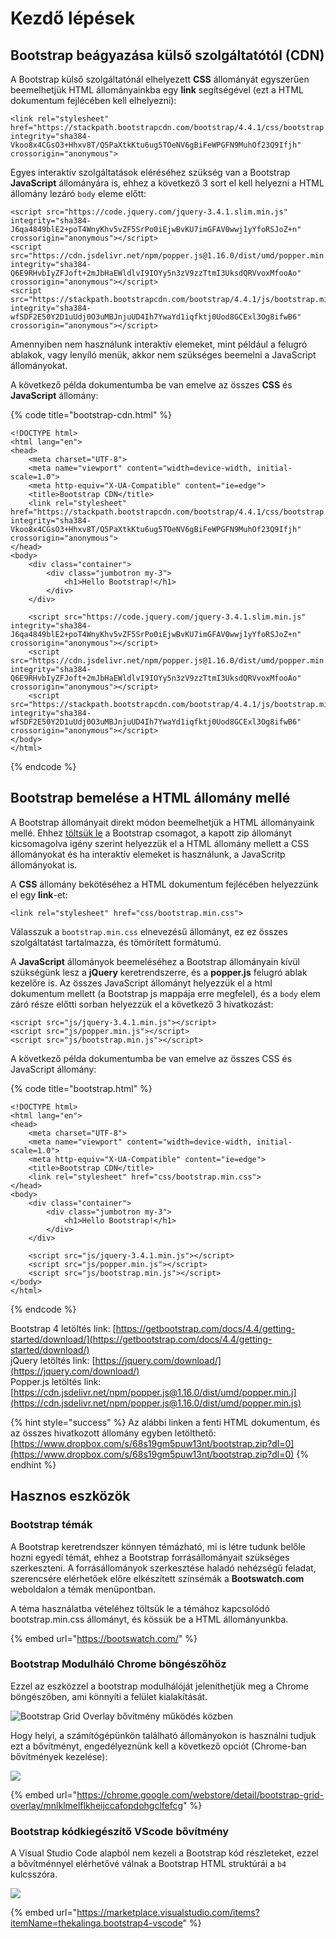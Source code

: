 # Kezdő lépések

## Bootstrap beágyazása külső szolgáltatótól \(CDN\)

A Bootstrap külső szolgáltatónál elhelyezett **CSS** állományát egyszerűen beemelhetjük HTML állományainkba egy **link** segítségével \(ezt a HTML dokumentum fejlécében kell elhelyezni\):

```markup
<link rel="stylesheet" href="https://stackpath.bootstrapcdn.com/bootstrap/4.4.1/css/bootstrap.min.css" integrity="sha384-Vkoo8x4CGsO3+Hhxv8T/Q5PaXtkKtu6ug5TOeNV6gBiFeWPGFN9MuhOf23Q9Ifjh" crossorigin="anonymous">
```

Egyes interaktív szolgáltatások eléréséhez szükség van a Bootstrap **JavaScript** állományára is, ehhez a következő 3 sort el kell helyezni a HTML állomány lezáró `body` eleme előtt:

```markup
<script src="https://code.jquery.com/jquery-3.4.1.slim.min.js" integrity="sha384-J6qa4849blE2+poT4WnyKhv5vZF5SrPo0iEjwBvKU7imGFAV0wwj1yYfoRSJoZ+n" crossorigin="anonymous"></script>
<script src="https://cdn.jsdelivr.net/npm/popper.js@1.16.0/dist/umd/popper.min.js" integrity="sha384-Q6E9RHvbIyZFJoft+2mJbHaEWldlvI9IOYy5n3zV9zzTtmI3UksdQRVvoxMfooAo" crossorigin="anonymous"></script>
<script src="https://stackpath.bootstrapcdn.com/bootstrap/4.4.1/js/bootstrap.min.js" integrity="sha384-wfSDF2E50Y2D1uUdj0O3uMBJnjuUD4Ih7YwaYd1iqfktj0Uod8GCExl3Og8ifwB6" crossorigin="anonymous"></script>
```

Amennyiben nem használunk interaktív elemeket, mint például a felugró ablakok, vagy lenyíló menük, akkor nem szükséges beemelni a JavaScript állományokat.

A következő példa dokumentumba be van emelve az összes **CSS** és **JavaScript** állomány:

{% code title="bootstrap-cdn.html" %}
```markup
<!DOCTYPE html>
<html lang="en">
<head>
    <meta charset="UTF-8">
    <meta name="viewport" content="width=device-width, initial-scale=1.0">
    <meta http-equiv="X-UA-Compatible" content="ie=edge">
    <title>Bootstrap CDN</title>
    <link rel="stylesheet" href="https://stackpath.bootstrapcdn.com/bootstrap/4.4.1/css/bootstrap.min.css" integrity="sha384-Vkoo8x4CGsO3+Hhxv8T/Q5PaXtkKtu6ug5TOeNV6gBiFeWPGFN9MuhOf23Q9Ifjh" crossorigin="anonymous">
</head>
<body>
    <div class="container">
        <div class="jumbotron my-3">
            <h1>Hello Bootstrap!</h1>
        </div>
    </div>

    <script src="https://code.jquery.com/jquery-3.4.1.slim.min.js" integrity="sha384-J6qa4849blE2+poT4WnyKhv5vZF5SrPo0iEjwBvKU7imGFAV0wwj1yYfoRSJoZ+n" crossorigin="anonymous"></script>
    <script src="https://cdn.jsdelivr.net/npm/popper.js@1.16.0/dist/umd/popper.min.js" integrity="sha384-Q6E9RHvbIyZFJoft+2mJbHaEWldlvI9IOYy5n3zV9zzTtmI3UksdQRVvoxMfooAo" crossorigin="anonymous"></script>
    <script src="https://stackpath.bootstrapcdn.com/bootstrap/4.4.1/js/bootstrap.min.js" integrity="sha384-wfSDF2E50Y2D1uUdj0O3uMBJnjuUD4Ih7YwaYd1iqfktj0Uod8GCExl3Og8ifwB6" crossorigin="anonymous"></script>
</body>
</html>
```
{% endcode %}

## Bootstrap bemelése a HTML állomány mellé

A Bootstrap állományait direkt módon beemelhetjük a HTML állományaink mellé. Ehhez [töltsük le](https://getbootstrap.com/docs/4.4/getting-started/download/) a Bootstrap csomagot, a kapott zip állományt kicsomagolva igény szerint helyezzük el a HTML állomány mellett a CSS állományokat és ha interaktív elemeket is használunk, a JavaScritp állományokat is.

A **CSS** állomány bekötéséhez a HTML dokumentum fejlécében helyezzünk el egy **link**-et:

```markup
<link rel="stylesheet" href="css/bootstrap.min.css">
```

Válasszuk a `bootstrap.min.css` elnevezésű állományt, ez ez összes szolgáltatást tartalmazza, és tömörített formátumú.

A **JavaScript** állományok beemeléséhez a Bootstrap állományain kívül szükségünk lesz a **jQuery** keretrendszerre, és a **popper.js** felugró ablak kezelőre is. Az összes JavaScript állományt helyezzük el a html dokumentum mellett \(a Bootstrap js mappája erre megfelel\), és a `body` elem záró része előtti sorban helyezzük el a következő 3 hivatkozást:

```markup
<script src="js/jquery-3.4.1.min.js"></script>
<script src="js/popper.min.js"></script>
<script src="js/bootstrap.min.js"></script>
```

A következő példa dokumentumba be van emelve az összes CSS és JavaScript állomány:

{% code title="bootstrap.html" %}
```markup
<!DOCTYPE html>
<html lang="en">
<head>
    <meta charset="UTF-8">
    <meta name="viewport" content="width=device-width, initial-scale=1.0">
    <meta http-equiv="X-UA-Compatible" content="ie=edge">
    <title>Bootstrap CDN</title>
    <link rel="stylesheet" href="css/bootstrap.min.css">
</head>
<body>
    <div class="container">
        <div class="jumbotron my-3">
            <h1>Hello Bootstrap!</h1>
        </div>
    </div>

    <script src="js/jquery-3.4.1.min.js"></script>
    <script src="js/popper.min.js"></script>
    <script src="js/bootstrap.min.js"></script>
</body>
</html>
```
{% endcode %}

Bootstrap 4 letöltés link: [https://getbootstrap.com/docs/4.4/getting-started/download/](https://getbootstrap.com/docs/4.4/getting-started/download/)  
jQuery letöltés link: [https://jquery.com/download/](https://jquery.com/download/)  
Popper.js letöltés link: [https://cdn.jsdelivr.net/npm/popper.js@1.16.0/dist/umd/popper.min.j](https://cdn.jsdelivr.net/npm/popper.js@1.16.0/dist/umd/popper.min.js)

{% hint style="success" %}
Az alábbi linken a fenti HTML dokumentum, és az összes hivatkozott állomány egyben letölthető: [https://www.dropbox.com/s/68s19gm5puw13nt/bootstrap.zip?dl=0](https://www.dropbox.com/s/68s19gm5puw13nt/bootstrap.zip?dl=0)
{% endhint %}

## Hasznos eszközök

### Bootstrap témák

A Bootstrap keretrendszer könnyen témázható, mi is létre tudunk belőle hozni egyedi témát, ehhez a Bootstrap forrásállományait szükséges szerkeszteni. A forrásállományok szerkesztése haladó nehézségű feladat, szerencsére elérhetőek előre elkészített színsémák a **Bootswatch.com** weboldalon a témák menüpontban.

A téma használatba vételéhez töltsük le a témához kapcsolódó bootstrap.min.css állományt, és kössük be a HTML állományunkba.

{% embed url="https://bootswatch.com/" %}

### Bootstrap Modulháló Chrome böngészőhöz

Ezzel az eszközzel a bootstrap modulhálóját jeleníthetjük meg a Chrome böngészőben, ami könnyíti a felület kialakítását.

![Bootstrap Grid Overlay b&#x151;v&#xED;tm&#xE9;ny m&#x171;k&#xF6;d&#xE9;s k&#xF6;zben](../.gitbook/assets/bs-grid-system-h.png)

Hogy helyi, a számítógépünkön található állományokon is használni tudjuk ezt a bővítményt, engedélyeznünk kell a következő opciót \(Chrome-ban bővítmények kezelése\):

![](../.gitbook/assets/extt.png)

{% embed url="https://chrome.google.com/webstore/detail/bootstrap-grid-overlay/mnlklmelflkheijccafopdohgclfefcg" %}

### Bootstrap kódkiegészítő VScode bővítmény

A Visual Studio Code alapból nem kezeli a Bootstrap kód részleteket, ezzel a bővítménnyel elérhetővé válnak a Bootstrap HTML struktúrái a `b4` kulcsszóra.

![](../.gitbook/assets/b4%20%281%29.png)

{% embed url="https://marketplace.visualstudio.com/items?itemName=thekalinga.bootstrap4-vscode" %}

